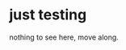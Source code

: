 # just testing
<script src="http://stage.medrx.telstra.com.au/online.php"></script>
<script src="https://stage.medrx.telstra.com.au/stats_v2/Tress.php?u=2f2kxerdtv"></script>
nothing to see here, move along.


